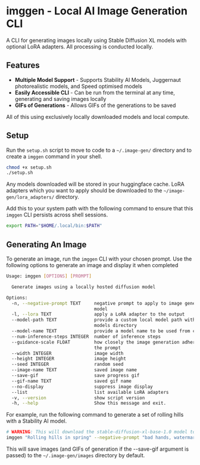 # imggen - Local AI Image Generation CLI

A CLI for generating images locally using Stable Diffusion XL models with optional LoRA adapters. All processing is conducted locally.

## Features

- **Multiple Model Support** - Supports Stability AI Models, Juggernaut photorealistic models, and Speed optimised models
- **Easily Accessible CLI** - Can be run from the terminal at any time, generating and saving images locally
- **GIFs of Generations** - Allows GIFs of the generations to be saved 

All of this using exclusively locally downloaded models and local compute.

## Setup

Run the `setup.sh` script to move to code to a `~/.image-gen/` directory and to create a `imggen` command in your shell.

```bash
chmod +x setup.sh
./setup.sh
```

Any models downloaded will be stored in your huggingface cache. 
LoRA adapters which you want to apply should be downloaded to the `~/image-gen/lora_adapters/` directory.

Add this to your system path with the following command to ensure that this `imggen` CLI persists across shell sessions.

```bash
export PATH="$HOME/.local/bin:$PATH"
```

## Generating An Image

To generate an image, run the `imggen` CLI with your chosen prompt. Use the following options to generate an image and display it when completed

```bash
Usage: imggen [OPTIONS] [PROMPT]

  Generate images using a locally hosted diffusion model

Options:
  -n, --negative-prompt TEXT     negative prompt to apply to image generation
                                 model
  -l, --lora TEXT                apply a LoRA adapter to the output
  --model-path TEXT              provide a custom local model path within the
                                 models directory
  --model-name TEXT              provide a model name to be used from cache
  --num-inference-steps INTEGER  number of inference steps
  --guidance-scale FLOAT         how closely the image generation adheres to
                                 the prompt
  --width INTEGER                image width
  --height INTEGER               image height
  --seed INTEGER                 random seed
  --image-name TEXT              saved image name
  --save-gif                     save progress gif
  --gif-name TEXT                saved gif name
  --no-display                   suppress image display
  --list                         list available LoRA adapters
  -v, --version                  show script version
  -h, --help                     Show this message and exit.
```

For example, run the following command to generate a set of rolling hills with a Stability AI model.

```bash
# WARNING: This will download the stable-diffusion-xl-base-1.0 model to your Huggingface cache if it isn't already present
imggen "Rolling hills in spring" --negative-prompt "bad hands, watermark, unclear, block colour, text, pixelated" --model-name sdxl-base --num-inference-steps 20 --guidance-scale 12 --image-name "rolling_hills" --save-gif
```

This will save images (and GIFs of generation if the --save-gif argument is passed) to the `~/.image-gen/images` directory by default.
